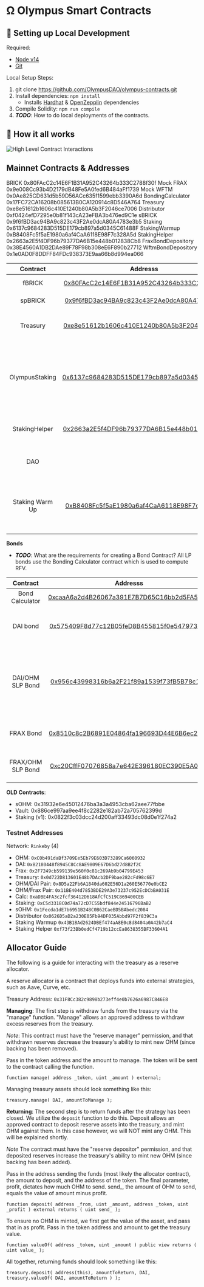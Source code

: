# Ω Olympus Smart Contracts


##  🔧 Setting up Local Development
Required: 
- [Node v14](https://nodejs.org/download/release/latest-v14.x/)  
- [Git](https://git-scm.com/downloads)


Local Setup Steps:
1. git clone https://github.com/OlympusDAO/olympus-contracts.git 
1. Install dependencies: `npm install` 
    - Installs [Hardhat](https://hardhat.org/getting-started/) & [OpenZepplin](https://docs.openzeppelin.com/contracts/4.x/) dependencies
1. Compile Solidity: `npm run compile`
1. **_TODO_**: How to do local deployments of the contracts.


## 🤨 How it all works
![High Level Contract Interactions](./docs/box-diagram.png)

## Mainnet Contracts & Addresses

BRICK 0x80FAcC2c14E6F1B31A952C43264b333C2788f30f
Mock FRAX 0x9e008Cc93b4D2179dB48Fe5A0fed6B484aFf1739
Mock WFTM 0x0Ae825CD631d5b59D56ACc635f1599ebb3390A6d
BondingCalculator 0x17FC72CA16208b085613B0CA120914c8D546A764
Treasury 0xe8e51612b1606c410E1240b80A5b3F2046ce7006
Distributor 0xf0424efD7295e0b81f143cA23eFBA3b476ed9C1e
sBRICK 0x9f6fBD3ac94BA9c823c43F2Ae0dcA80A4783e3b5
Staking 0x6137c9684283D515DE179cb897a5d0345C61488F
StakingWarmup 0xB8408Fc5f5aE1980a6af4CaA6118E98F7c328A5d
StakingHelper 0x2663a2E5f4DF96b79377DA6B15e448b012838Cb8
FraxBondDepository 0x38E4560A1DB2DAe89F78F98b308eE6F890b27712
WftmBondDepository 0x1e0AD0F8DDFF84FDc938373E9aa66b8d994ea066

|Contract       | Addresss                                                                                                            | Notes   |
|:-------------:|:-------------------------------------------------------------------------------------------------------------------:|-------|
|fBRICK            |[0x80FAcC2c14E6F1B31A952C43264b333C2788f30f](https://testnet.ftmscan.com/address/0x80FAcC2c14E6F1B31A952C43264b333C2788f30f)| Main Token Contract|
|spBRICK           |[0x9f6fBD3ac94BA9c823c43F2Ae0dcA80A4783e3b5](https://testnet.ftmscan.com/address/0x9f6fBD3ac94BA9c823c43F2Ae0dcA80A4783e3b5)| Staked fOHM|
|Treasury       |[0xe8e51612b1606c410E1240b80A5b3F2046ce7006](https://testnet.ftmscan.com/address/0xe8e51612b1606c410E1240b80A5b3F2046ce7006)| Olympus Treasury holds all the assets        |
|OlympusStaking |[0x6137c9684283D515DE179cb897a5d0345C61488F](https://etherscan.io/address/0x6137c9684283D515DE179cb897a5d0345C61488F)| Main Staking contract responsible for calling rebases every 2200 blocks|
|StakingHelper  |[0x2663a2E5f4DF96b79377DA6B15e448b012838Cb8](https://etherscan.io/address/0x2663a2E5f4DF96b79377DA6B15e448b012838Cb8)| Helper Contract to Stake with 0 warmup |
|DAO            |[](https://etherscan.io/address/)|Storage Wallet for DAO under MS |
|Staking Warm Up|[0xB8408Fc5f5aE1980a6af4CaA6118E98F7c328A5d](https://etherscan.io/address/0x2882A5CD82AC49e06620382660f5ed932607c5f1)| Instructs the Staking contract when a user can claim sOHM |


**Bonds**
- **_TODO_**: What are the requirements for creating a Bond Contract?
All LP bonds use the Bonding Calculator contract which is used to compute RFV. 

|Contract       | Addresss                                                                                                            | Notes   |
|:-------------:|:-------------------------------------------------------------------------------------------------------------------:|-------|
|Bond Calculator|[0xcaaA6a2d4B26067a391E7B7D65C16bb2d5FA571A](https://etherscan.io/address/0xcaaA6a2d4B26067a391E7B7D65C16bb2d5FA571A)| |
|DAI bond|[0x575409F8d77c12B05feD8B455815f0e54797381c](https://etherscan.io/address/0x575409F8d77c12B05feD8B455815f0e54797381c)| Main bond managing serve mechanics for OHM/DAI|
|DAI/OHM SLP Bond|[0x956c43998316b6a2F21f89a1539f73fB5B78c151](https://etherscan.io/address/0x956c43998316b6a2F21f89a1539f73fB5B78c151)| Manages mechhanism for thhe protocol to buy baack its own liquidity from the pair. |
|FRAX Bond|[0x8510c8c2B6891E04864fa196693D44E6B6ec2514](https://etherscan.io/address/0x8510c8c2B6891E04864fa196693D44E6B6ec2514)|Similar to DAI bond but using FRAX|
|FRAX/OHM SLP Bond|[0xc20CffF07076858a7e642E396180EC390E5A02f7](https://etherscan.io/address/0xc20CffF07076858a7e642E396180EC390E5A02f7)| Similar to DAI/OHM but using FRAX |

**OLD Contracts**:

- sOHM: 0x31932e6e45012476ba3a3a4953cba62aee77fbbe 
- Vault: 0x886ce997aa9ee4f8c2282e182ab72a705762399d 
- Staking (v1): 0x0822f3c03dcc24d200aff33493dc08d0e1f274a2


### Testnet Addresses

Network: `Rinkeby` (4)
- OHM: `0xC0b491daBf3709Ee5Eb79E603D73289Ca6060932`
- DAI: `0xB2180448f8945C8Cc8AE9809E67D6bd27d8B2f2C` 
- Frax: `0x2F7249cb599139e560f0c81c269Ab9b04799E453`
- Treasury: `0x0d722D813601E48b7DAcb2DF9bae282cFd98c6E7`
- OHM/DAI Pair: `0x8D5a22Fb6A1840da602E56D1a260E56770e0bCE2`
- OHM/Frax Pair: `0x11BE404d7853BDE29A3e73237c952EcDCbBA031E`
- Calc: `0xaDBE4FA3c2fcf36412D618AfCfC519C869400CEB` 
- Staking: `0xC5d3318C0d74a72cD7C55bdf844e24516796BaB2` 
- sOHM: `0x1Fecda1dE7b6951B248C0B62CaeBD5BAbedc2084` 
- Distributor `0x0626D5aD2a230E05Fb94DF035Abbd97F2f839C3a` 
- Staking Warmup `0x43B18Ad2624DBEf474aA8E0c8d8404a0A42b7aC4` 
- Staking Helper `0xf73f23Bb0edCf4719b12ccEa8638355BF33604A1`


## Allocator Guide

The following is a guide for interacting with the treasury as a reserve allocator.

A reserve allocator is a contract that deploys funds into external strategies, such as Aave, Curve, etc.

Treasury Address: `0x31F8Cc382c9898b273eff4e0b7626a6987C846E8`

**Managing**:
The first step is withdraw funds from the treasury via the "manage" function. "Manage" allows an approved address to withdraw excess reserves from the treasury.

*Note*: This contract must have the "reserve manager" permission, and that withdrawn reserves decrease the treasury's ability to mint new OHM (since backing has been removed).

Pass in the token address and the amount to manage. The token will be sent to the contract calling the function.

```
function manage( address _token, uint _amount ) external;
```

Managing treasury assets should look something like this:
```
treasury.manage( DAI, amountToManage );
```

**Returning**:
The second step is to return funds after the strategy has been closed.
We utilize the `deposit` function to do this. Deposit allows an approved contract to deposit reserve assets into the treasury, and mint OHM against them. In this case however, we will NOT mint any OHM. This will be explained shortly.

*Note* The contract must have the "reserve depositor" permission, and that deposited reserves increase the treasury's ability to mint new OHM (since backing has been added).


Pass in the address sending the funds (most likely the allocator contract), the amount to deposit, and the address of the token. The final parameter, profit, dictates how much OHM to send. send_, the amount of OHM to send, equals the value of amount minus profit.
```
function deposit( address _from, uint _amount, address _token, uint _profit ) external returns ( uint send_ );
```

To ensure no OHM is minted, we first get the value of the asset, and pass that in as profit.
Pass in the token address and amount to get the treasury value.
```
function valueOf( address _token, uint _amount ) public view returns ( uint value_ );
```

All together, returning funds should look something like this:
```
treasury.deposit( address(this), amountToReturn, DAI, treasury.valueOf( DAI, amountToReturn ) );
```

